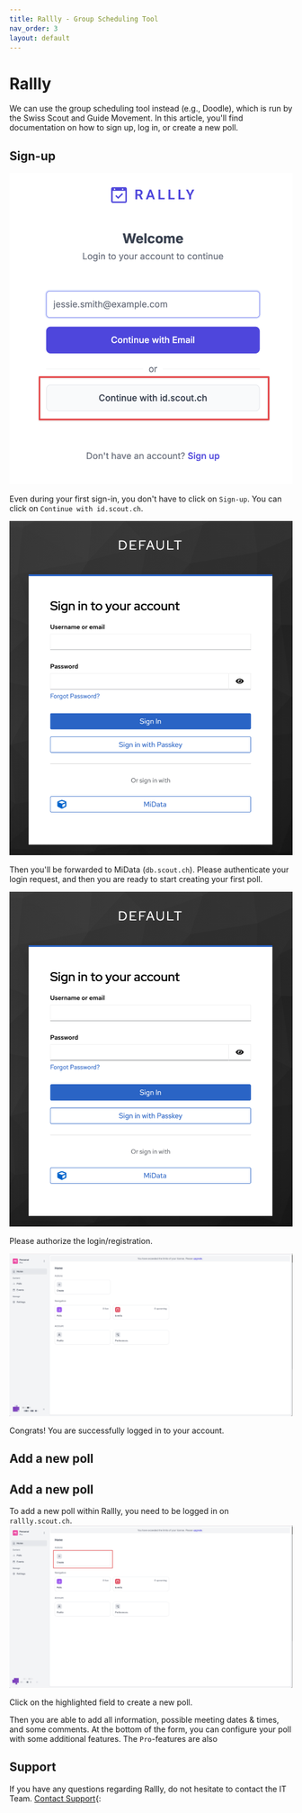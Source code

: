 ```yaml
---
title: Rallly - Group Scheduling Tool
nav_order: 3
layout: default
---
```


# Rallly

We can use the group scheduling tool instead (e.g., Doodle), which is run by the Swiss Scout and Guide Movement.
In this article, you'll find documentation on how to sign up, log in, or create a new poll.

## Sign-up

![Rallly Screenshot Sign-up](images/rallly_sign-up.png)

Even during your first sign-in, you don't have to click on `Sign-up`. You can click on `Continue with id.scout.ch`.

![Rallly Screenshot Login with MiData](images/rallly_midata.png)

Then you'll be forwarded to MiData (`db.scout.ch`). Please authenticate your login request, and then you are ready to start creating your first poll.

![Rallly Screenshot Authorize with MiData](images/rallly_midata.png)

Please authorize the login/registration.

![Rallly Screenshot Success with MiData](images/rallly_success.png)

Congrats! You are successfully logged in to your account.

## Add a new poll

## Add a new poll

To add a new poll within Rallly, you need to be logged in on `rallly.scout.ch`.
![Rallly Screenshot Create a new poll](images/rallly_create.png)

Click on the highlighted field to create a new poll.

Then you are able to add all information, possible meeting dates & times, and some comments. At the bottom of the form, you can configure your poll with some additional features. The `Pro`-features are also

## Support
If you have any questions regarding Rallly, do not hesitate to contact the IT Team.
[Contact Support](https://docs.jamboree.ch/docs/support){:
